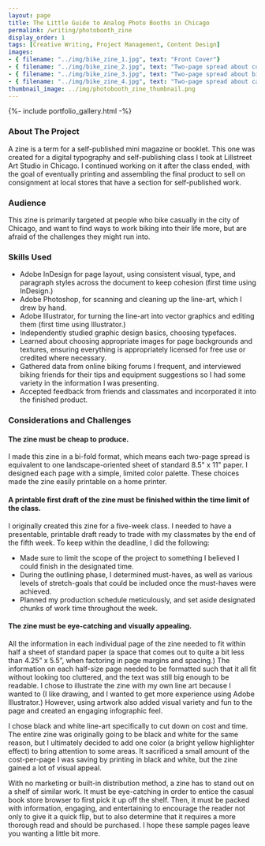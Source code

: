 ```yaml
---
layout: page
title: The Little Guide to Analog Photo Booths in Chicago
permalink: /writing/photobooth_zine
display_order: 1
tags: [Creative Writing, Project Management, Content Design]
images:
- { filename: "../img/bike_zine_1.jpg", text: "Front Cover"}
- { filename: "../img/bike_zine_2.jpg", text: "Two-page spread about cold-weather biking"}
- { filename: "../img/bike_zine_3.jpg", text: "Two-page spread about biking in the rain or snow"}
- { filename: "../img/bike_zine_4.jpg", text: "Two-page spread about carrying cargo"}
thumbnail_image: ../img/photobooth_zine_thumbnail.png
---
```


{%- include portfolio_gallery.html -%}

### About The Project
A zine is a term for a self-published mini magazine or booklet. This one was created for a digital typography and self-publishing class I took at Lillstreet Art Studio in Chicago. I continued working on it after the class ended, with the goal of eventually printing and assembling the final product to sell on consignment at local stores that have a section for self-published work.

### Audience
This zine is primarily targeted at people who bike casually in the city of Chicago, and want to find ways to work biking into their life more, but are afraid of the challenges they might run into.

### Skills Used
* Adobe InDesign for page layout, using consistent visual, type, and paragraph styles across the document to keep cohesion (first time using InDesign.)
* Adobe Photoshop, for scanning and cleaning up the line-art, which I drew by hand.
* Adobe Illustrator, for turning the line-art into vector graphics and editing them (first time using Illustrator.)
* Independently studied graphic design basics, choosing typefaces.
* Learned about choosing appropriate images for page backgrounds and textures, ensuring everything is appropriately licensed for free use or credited where necessary.
* Gathered data from online biking forums I frequent, and interviewed biking friends for their tips and equipment suggestions so I had some variety in the information I was presenting.
* Accepted feedback from friends and classmates and incorporated it into the finished product.

### Considerations and Challenges

#### The zine must be cheap to produce.
I made this zine in a bi-fold format, which means each two-page spread is equivalent to one landscape-oriented sheet of standard 8.5" x 11" paper. I designed each page with a simple, limited color palette. These choices made the zine easily printable on a home printer.

#### A printable first draft of the zine must be finished within the time limit of the class.
I originally created this zine for a five-week class. I needed to have a presentable, printable draft ready to trade with my classmates by the end of the fifth week. To keep within the deadline, I did the following:
* Made sure to limit the scope of the project to something I believed I could finish in the designated time.
* During the outlining phase, I determined must-haves, as well as various levels of stretch-goals that could be included once the must-haves were achieved. 
* Planned my production schedule meticulously, and set aside designated chunks of work time throughout the week.

#### The zine must be eye-catching and visually appealing.
All the information in each individual page of the zine needed to fit within half a sheet of standard paper (a space that comes out to quite a bit less than 4.25” x 5.5”, when factoring in page margins and spacing.) The information on each half-size page needed to be formatted such that it all fit without looking too cluttered, and the text was still big enough to be readable. I chose to illustrate the zine with my own line art because I wanted to (I like drawing, and I wanted to get more experience using Adobe Illustrator.) However, using artwork also added visual variety and fun to the page and created an engaging infographic feel.

I chose black and white line-art specifically to cut down on cost and time. The entire zine was originally going to be black and white for the same reason, but I ultimately decided to add one color (a bright yellow highlighter effect) to bring attention to some areas. It sacrificed a small amount of the cost-per-page I was saving by printing in black and white, but the zine gained a lot of visual appeal.

With no marketing or built-in distribution method, a zine has to stand out on a shelf of similar work. It must be eye-catching in order to entice the casual book store browser to first pick it up off the shelf. Then, it must be packed with information, engaging, and entertaining to encourage the reader not only to give it a quick flip, but to also determine that it requires a more thorough read and should be purchased. I hope these sample pages leave you wanting a little bit more.